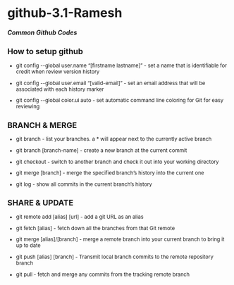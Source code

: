 # github-3.1-Ramesh

_**Common Github Codes**_

<sub> 
  
## How to setup github ##
  
+ git config --global user.name “[firstname lastname]” - set a name that is identifiable for credit when review version history

+ git config --global user.email “[valid-email]”  - set an email address that will be associated with each history marker

+ git config --global color.ui auto - set automatic command line coloring for Git for easy reviewing

## BRANCH & MERGE ##

 * git branch - list your branches. a * will appear next to the currently active branch 

*  git branch [branch-name]     -            create a new branch at the current commit

*  git checkout                -             switch to another branch and check it out into your working directory 

*  git merge [branch]          -             merge the specified branch’s history into the current one

*  git log                     -             show all commits in the current branch’s history

## SHARE & UPDATE ##

* git remote add [alias] [url]  -       add a git URL as an alias

* git fetch [alias]             -       fetch down all the branches from that Git remote

* git merge [alias]/[branch]    -       merge a remote branch into your current branch to bring it up to date

* git push [alias] [branch]     -       Transmit local branch commits to the remote repository branch

* git pull                      -       fetch and merge any commits from the tracking remote branch





</sub>
